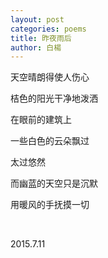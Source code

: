 ```yaml
---
layout: post
categories: poems
title: 昨夜雨后
author: 白楊
---
```


天空晴朗得使人伤心

桔色的阳光干净地泼洒

在眼前的建筑上

一些白色的云朵飘过

太过悠然

而幽蓝的天空只是沉默

用暖风的手抚摸一切

&nbsp;

2015.7.11


